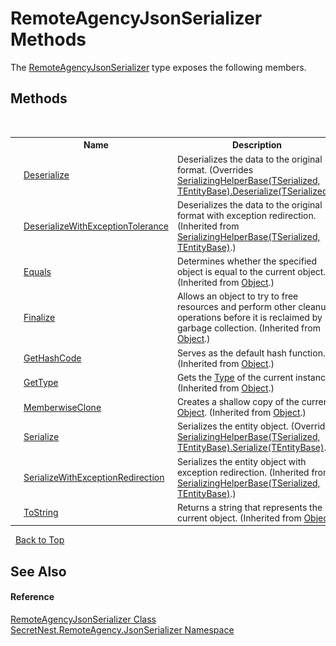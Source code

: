 # RemoteAgencyJsonSerializer Methods
 

The <a href="T_SecretNest_RemoteAgency_JsonSerializer_RemoteAgencyJsonSerializer">RemoteAgencyJsonSerializer</a> type exposes the following members.


## Methods
&nbsp;<table><tr><th></th><th>Name</th><th>Description</th></tr><tr><td>![Public method](media/pubmethod.gif "Public method")</td><td><a href="M_SecretNest_RemoteAgency_JsonSerializer_RemoteAgencyJsonSerializer_Deserialize">Deserialize</a></td><td>
Deserializes the data to the original format.
 (Overrides <a href="M_SecretNest_RemoteAgency_SerializingHelperBase_2_Deserialize">SerializingHelperBase(TSerialized, TEntityBase).Deserialize(TSerialized)</a>.)</td></tr><tr><td>![Public method](media/pubmethod.gif "Public method")</td><td><a href="M_SecretNest_RemoteAgency_SerializingHelperBase_2_DeserializeWithExceptionTolerance">DeserializeWithExceptionTolerance</a></td><td>
Deserializes the data to the original format with exception redirection.
 (Inherited from <a href="T_SecretNest_RemoteAgency_SerializingHelperBase_2">SerializingHelperBase(TSerialized, TEntityBase)</a>.)</td></tr><tr><td>![Public method](media/pubmethod.gif "Public method")</td><td><a href="https://docs.microsoft.com/dotnet/api/system.object.equals#System_Object_Equals_System_Object_" target="_blank">Equals</a></td><td>
Determines whether the specified object is equal to the current object.
 (Inherited from <a href="https://docs.microsoft.com/dotnet/api/system.object" target="_blank">Object</a>.)</td></tr><tr><td>![Protected method](media/protmethod.gif "Protected method")</td><td><a href="https://docs.microsoft.com/dotnet/api/system.object.finalize#System_Object_Finalize" target="_blank">Finalize</a></td><td>
Allows an object to try to free resources and perform other cleanup operations before it is reclaimed by garbage collection.
 (Inherited from <a href="https://docs.microsoft.com/dotnet/api/system.object" target="_blank">Object</a>.)</td></tr><tr><td>![Public method](media/pubmethod.gif "Public method")</td><td><a href="https://docs.microsoft.com/dotnet/api/system.object.gethashcode#System_Object_GetHashCode" target="_blank">GetHashCode</a></td><td>
Serves as the default hash function.
 (Inherited from <a href="https://docs.microsoft.com/dotnet/api/system.object" target="_blank">Object</a>.)</td></tr><tr><td>![Public method](media/pubmethod.gif "Public method")</td><td><a href="https://docs.microsoft.com/dotnet/api/system.object.gettype#System_Object_GetType" target="_blank">GetType</a></td><td>
Gets the <a href="https://docs.microsoft.com/dotnet/api/system.type" target="_blank">Type</a> of the current instance.
 (Inherited from <a href="https://docs.microsoft.com/dotnet/api/system.object" target="_blank">Object</a>.)</td></tr><tr><td>![Protected method](media/protmethod.gif "Protected method")</td><td><a href="https://docs.microsoft.com/dotnet/api/system.object.memberwiseclone#System_Object_MemberwiseClone" target="_blank">MemberwiseClone</a></td><td>
Creates a shallow copy of the current <a href="https://docs.microsoft.com/dotnet/api/system.object" target="_blank">Object</a>.
 (Inherited from <a href="https://docs.microsoft.com/dotnet/api/system.object" target="_blank">Object</a>.)</td></tr><tr><td>![Public method](media/pubmethod.gif "Public method")</td><td><a href="M_SecretNest_RemoteAgency_JsonSerializer_RemoteAgencyJsonSerializer_Serialize">Serialize</a></td><td>
Serializes the entity object.
 (Overrides <a href="M_SecretNest_RemoteAgency_SerializingHelperBase_2_Serialize">SerializingHelperBase(TSerialized, TEntityBase).Serialize(TEntityBase)</a>.)</td></tr><tr><td>![Public method](media/pubmethod.gif "Public method")</td><td><a href="M_SecretNest_RemoteAgency_SerializingHelperBase_2_SerializeWithExceptionRedirection">SerializeWithExceptionRedirection</a></td><td>
Serializes the entity object with exception redirection.
 (Inherited from <a href="T_SecretNest_RemoteAgency_SerializingHelperBase_2">SerializingHelperBase(TSerialized, TEntityBase)</a>.)</td></tr><tr><td>![Public method](media/pubmethod.gif "Public method")</td><td><a href="https://docs.microsoft.com/dotnet/api/system.object.tostring#System_Object_ToString" target="_blank">ToString</a></td><td>
Returns a string that represents the current object.
 (Inherited from <a href="https://docs.microsoft.com/dotnet/api/system.object" target="_blank">Object</a>.)</td></tr></table>&nbsp;
<a href="#remoteagencyjsonserializer-methods">Back to Top</a>

## See Also


#### Reference
<a href="T_SecretNest_RemoteAgency_JsonSerializer_RemoteAgencyJsonSerializer">RemoteAgencyJsonSerializer Class</a><br /><a href="N_SecretNest_RemoteAgency_JsonSerializer">SecretNest.RemoteAgency.JsonSerializer Namespace</a><br />